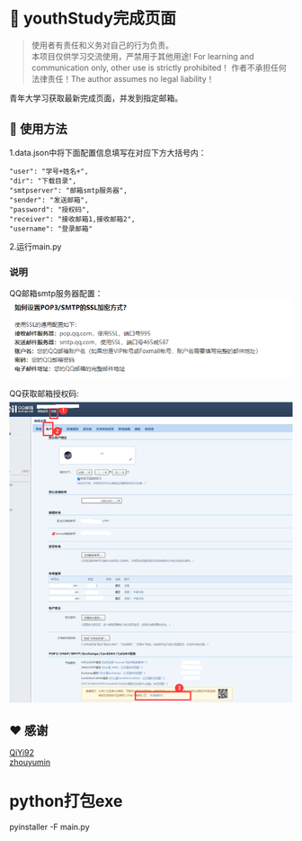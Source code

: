 # 🚀️ youthStudy完成页面

> 使用者有责任和义务对自己的行为负责。  
> 本项目仅供学习交流使用，严禁用于其他用途! For learning and communication only, other use is strictly prohibited！
> 作者不承担任何法律责任！The author assumes no legal liability！

青年大学习获取最新完成页面，并发到指定邮箱。

## 🎉️ 使用方法

1.data.json中将下面配置信息填写在对应下方大括号内：
```
"user": "学号+姓名+",
"dir": "下载目录",
"smtpserver": "邮箱smtp服务器",
"sender": "发送邮箱",
"password": "授权码",
"receiver": "接收邮箱1,接收邮箱2",
"username": "登录邮箱"
```
2.运行main.py
### 说明
QQ邮箱smtp服务器配置：  
![img.png](img/img1.png)  

QQ获取邮箱授权码:  
![img.png](img/img2.png)  
## ❤ 感谢  
[QiYi92](https://github.com/QiYi92/Youth_Learning_Reptile)  
[zhouyumin](https://github.com/zhouyumin/qndxx)

# python打包exe
pyinstaller -F main.py
